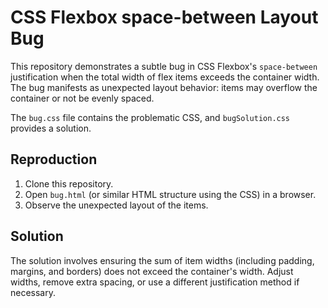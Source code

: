 # CSS Flexbox space-between Layout Bug

This repository demonstrates a subtle bug in CSS Flexbox's `space-between` justification when the total width of flex items exceeds the container width.  The bug manifests as unexpected layout behavior: items may overflow the container or not be evenly spaced.

The `bug.css` file contains the problematic CSS, and `bugSolution.css` provides a solution.

## Reproduction

1. Clone this repository.
2. Open `bug.html` (or similar HTML structure using the CSS) in a browser.
3. Observe the unexpected layout of the items.

## Solution

The solution involves ensuring the sum of item widths (including padding, margins, and borders) does not exceed the container's width.  Adjust widths, remove extra spacing, or use a different justification method if necessary.